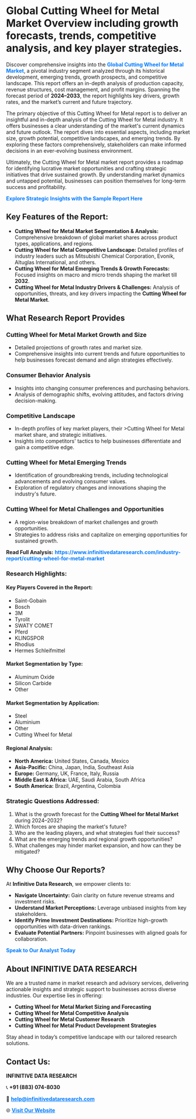 <h1>Global Cutting Wheel for Metal Market Overview including growth forecasts, trends, competitive analysis, and key player strategies.</h1>
<p>
Discover comprehensive insights into the 
<a href="https://www.infinitivedataresearch.com/industry-report/cutting-wheel-for-metal-market" rel="dofollow" style="color: #007BFF; text-decoration: none;"><strong>Global Cutting Wheel for Metal Market</strong></a>, a pivotal industry segment analyzed through its historical development, emerging trends, growth prospects, and competitive landscape. This report offers an in-depth analysis of production capacity, revenue structures, cost management, and profit margins. Spanning the forecast period of <strong>2024–2033</strong>, the report highlights key drivers, growth rates, and the market’s current and future trajectory.
</p>
<p>
The primary objective of this Cutting Wheel for Metal report is to deliver an insightful and in-depth analysis of the Cutting Wheel for Metal industry. It offers businesses a clear understanding of the market's current dynamics and future outlook. The report dives into essential aspects, including market size, growth potential, competitive landscapes, and emerging trends. By exploring these factors comprehensively, stakeholders can make informed decisions in an ever-evolving business environment.
</p>
<p>
Ultimately, the Cutting Wheel for Metal market report provides a roadmap for identifying lucrative market opportunities and crafting strategic initiatives that drive sustained growth. By understanding market dynamics and untapped potential, businesses can position themselves for long-term success and profitability.
</p>
<p>
<a href="https://www.infinitivedataresearch.com/request-sample/reportId=103551" style="color: #007BFF; text-decoration: none;"><strong>Explore Strategic Insights with the Sample Report Here</strong></a>
</p>

<h2>Key Features of the Report:</h2>
<ul>
<li><strong>Cutting Wheel for Metal Market Segmentation & Analysis:</strong> Comprehensive breakdown of global market shares across product types, applications, and regions.</li>
<li><strong>Cutting Wheel for Metal Competitive Landscape:</strong> Detailed profiles of industry leaders such as Mitsubishi Chemical Corporation, Evonik, Altuglas International, and others.</li>
<li><strong>Cutting Wheel for Metal Emerging Trends & Growth Forecasts:</strong> Focused insights on macro and micro trends shaping the market till <strong>2032</strong>.</li>
<li><strong>Cutting Wheel for Metal Industry Drivers & Challenges:</strong> Analysis of opportunities, threats, and key drivers impacting the <strong>Cutting Wheel for Metal Market</strong>.</li>
</ul>

<h2>What Research Report Provides</h2>
<h3>Cutting Wheel for Metal Market Growth and Size</h3>
<ul>
<li>Detailed projections of growth rates and market size.</li>
<li>Comprehensive insights into current trends and future opportunities to help businesses forecast demand and align strategies effectively.</li>
</ul>

<h3>Consumer Behavior Analysis</h3>
<ul>
<li>Insights into changing consumer preferences and purchasing behaviors.</li>
<li>Analysis of demographic shifts, evolving attitudes, and factors driving decision-making.</li>
</ul>

<h3>Competitive Landscape</h3>
<ul>
<li>In-depth profiles of key market players, their >Cutting Wheel for Metal market share, and strategic initiatives.</li>
<li>Insights into competitors' tactics to help businesses differentiate and gain a competitive edge.</li>
</ul>

<h3>Cutting Wheel for Metal Emerging Trends</h3>
<ul>
<li>Identification of groundbreaking trends, including technological advancements and evolving consumer values.</li>
<li>Exploration of regulatory changes and innovations shaping the industry's future.</li>
</ul>

<h3>Cutting Wheel for Metal Challenges and Opportunities</h3>
<ul>
<li>A region-wise breakdown of market challenges and growth opportunities.</li>
<li>Strategies to address risks and capitalize on emerging opportunities for sustained growth.</li>
</ul>
<p><strong>Read Full Analysis:</strong> <a href="https://www.infinitivedataresearch.com/industry-report/cutting-wheel-for-metal-market" rel="dofollow" style="color: #007BFF; text-decoration: none;"><strong>https://www.infinitivedataresearch.com/industry-report/cutting-wheel-for-metal-market</strong></a></p>
<h3>Research Highlights:</h3>
<h4>Key Players Covered in the Report:</h4>
<ul><li>Saint-Gobain</li><li>Bosch</li><li>3M</li><li>Tyrolit</li><li>SWATY COMET</li><li>Pferd</li><li>KLINGSPOR</li><li>Rhodius</li><li>Hermes Schleifmittel</li></ul>
<h4>Market Segmentation by Type:</h4>
<ul><li>Aluminum Oxide</li><li>Silicon Carbide</li><li>Other</li></ul>
<h4>Market Segmentation by Application:</h4>
<ul><li>Steel</li><li>Aluminium</li><li>Other</li><li>Cutting Wheel for Metal</li></ul>

<h4>Regional Analysis:</h4>
<ul>
<li><strong>North America:</strong> United States, Canada, Mexico</li>
<li><strong>Asia-Pacific:</strong> China, Japan, India, Southeast Asia</li>
<li><strong>Europe:</strong> Germany, UK, France, Italy, Russia</li>
<li><strong>Middle East & Africa:</strong> UAE, Saudi Arabia, South Africa</li>
<li><strong>South America:</strong> Brazil, Argentina, Colombia</li>
</ul>

<h3>Strategic Questions Addressed:</h3>
<ol>
<li>What is the growth forecast for the <strong>Cutting Wheel for Metal Market</strong> during 2024–2032?</li>
<li>Which forces are shaping the market's future?</li>
<li>Who are the leading players, and what strategies fuel their success?</li>
<li>What are the emerging trends and regional growth opportunities?</li>
<li>What challenges may hinder market expansion, and how can they be mitigated?</li>
</ol>

<h2>Why Choose Our Reports?</h2>
<p>At <strong>Infinitive Data Research</strong>, we empower clients to:</p>
<ul>
<li><strong>Navigate Uncertainty:</strong> Gain clarity on future revenue streams and investment risks.</li>
<li><strong>Understand Market Perceptions:</strong> Leverage unbiased insights from key stakeholders.</li>
<li><strong>Identify Prime Investment Destinations:</strong> Prioritize high-growth opportunities with data-driven rankings.</li>
<li><strong>Evaluate Potential Partners:</strong> Pinpoint businesses with aligned goals for collaboration.</li>
</ul>
<p><a href="https://www.infinitivedataresearch.com/industry-report/cutting-wheel-for-metal-market" rel="dofollow" style="color: #007BFF; text-decoration: none;"><strong>Speak to Our Analyst Today</strong></a></p>

<h2>About INFINITIVE DATA RESEARCH</h2>
<p>We are a trusted name in market research and advisory services, delivering actionable insights and strategic support to businesses across diverse industries. Our expertise lies in offering:</p>
<ul>
<li><strong>Cutting Wheel for Metal Market Sizing and Forecasting</strong></li>
<li><strong>Cutting Wheel for Metal Competitive Analysis</strong></li>
<li><strong>Cutting Wheel for Metal Customer Research</strong></li>
<li><strong>Cutting Wheel for Metal Product Development Strategies</strong></li>
</ul>
<p>Stay ahead in today’s competitive landscape with our tailored research solutions.</p>

<h2>Contact Us:</h2>
<p><strong>INFINITIVE DATA RESEARCH</strong></p>
<p>📞 <strong>+91 (883) 074-8030</strong></p>
<p>📧 <strong><a href="mailto:help@infinitivedataresearch.com" style="color: #007BFF;">help@infinitivedataresearch.com</a></strong></p>
<p>🌐 <strong><a href="https://www.infinitivedataresearch.com" rel="dofollow" style="color: #007BFF;">Visit Our Website</a></strong></p>